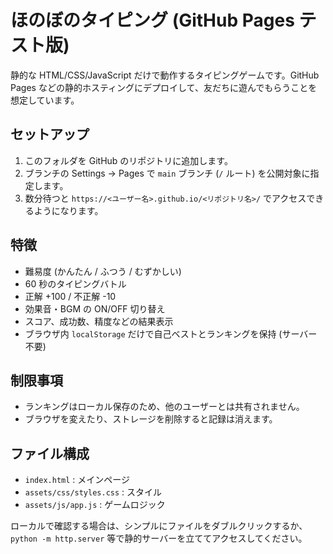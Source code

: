 ﻿# ほのぼのタイピング (GitHub Pages テスト版)

静的な HTML/CSS/JavaScript だけで動作するタイピングゲームです。GitHub Pages などの静的ホスティングにデプロイして、友だちに遊んでもらうことを想定しています。

## セットアップ

1. このフォルダを GitHub のリポジトリに追加します。
2. ブランチの Settings → Pages で `main` ブランチ (`/` ルート) を公開対象に指定します。
3. 数分待つと `https://<ユーザー名>.github.io/<リポジトリ名>/` でアクセスできるようになります。

## 特徴

- 難易度 (かんたん / ふつう / むずかしい)
- 60 秒のタイピングバトル
- 正解 +100 / 不正解 -10
- 効果音・BGM の ON/OFF 切り替え
- スコア、成功数、精度などの結果表示
- ブラウザ内 `localStorage` だけで自己ベストとランキングを保持 (サーバー不要)

## 制限事項

- ランキングはローカル保存のため、他のユーザーとは共有されません。
- ブラウザを変えたり、ストレージを削除すると記録は消えます。

## ファイル構成

- `index.html` : メインページ
- `assets/css/styles.css` : スタイル
- `assets/js/app.js` : ゲームロジック

ローカルで確認する場合は、シンプルにファイルをダブルクリックするか、`python -m http.server` 等で静的サーバーを立ててアクセスしてください。
